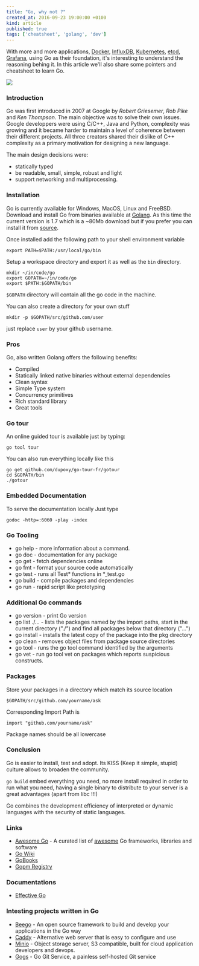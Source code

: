 ```yaml
---
title: "Go, why not ?"
created_at: 2016-09-23 19:00:00 +0100
kind: article
published: true
tags: ['cheatsheet', 'golang', 'dev']
---
```


With more and more applications, [Docker](http://www.slideshare.net/jpetazzo/docker-and-go-why-did-we-decide-to-write-docker-in-go), [InfluxDB](https://blog.gopheracademy.com/birthday-bash-2014/why-influxdb-uses-go/), [Kubernetes](https://blog.gopheracademy.com/birthday-bash-2014/kubernetes-go-crazy-delicious/), [etcd](https://coreos.com/etcd/), [Grafana](http://grafana.org/), using Go as their foundation, it's interesting to understand the reasoning behing it. In this article we'll also share some pointers and cheatsheet to learn Go.

<!-- more -->

![][golang-mascot]

### Introduction

Go was first introduced in 2007 at Google by *Robert Griesemer*, *Rob Pike* and *Ken Thompson*. The main objective was to solve their own issues. Google developpers were using C/C++, Java and Python, complexity was growing and it became harder to maintain a level of coherence between their different projects. All three creators shared their dislike of C++ complexity as a primary motivation for designing a new language. 

The main design decisions were:

* statically typed
* be readable, small, simple, robust and light
* support networking and multiprocessing.

### Installation

Go is currently available for Windows, MacOS, Linux and FreeBSD. Download and install Go from binaries available at [Golang](https://golang.org/dl/). As this time the current version is 1.7 which is a ~80Mb download but if you prefer you can install it from [source](https://golang.org/doc/install/source).

Once installed add the following path to your shell environment variable

    export PATH=$PATH:/usr/local/go/bin

Setup a workspace directory and export it as well as the `bin` directory.

    mkdir ~/in/code/go
    export GOPATH=~/in/code/go
    export $PATH:$GOPATH/bin

`$GOPATH` directory will contain all the go code in the machine.

You can also create a directory for your own stuff

    mkdir -p $GOPATH/src/github.com/user

just replace `user` by your github username.

### Pros

Go, also written Golang offers the following benefits:

* Compiled
* Statically linked native binaries without external dependencies
* Clean syntax
* Simple Type system
* Concurrency primitives
* Rich standard library
* Great tools

### Go tour

An online guided tour is available just by typing:

    go tool tour

You can also run everything locally like this

    go get github.com/dupoxy/go-tour-fr/gotour
    cd $GOPATH/bin
    ./gotour

### Embedded Documentation

To serve the documentation locally Just type

    godoc -http=:6060 -play -index

### Go Tooling

* go help - more information about a command.
* go doc - documentation for any package
* go get - fetch dependencies online
* go fmt - format your source code automatically
* go test - runs all Test* functions in *_test.go
* go build - compile packages and dependencies
* go run - rapid script like prototyping

### Additional Go commands

* go version - print Go version
* go list ./... - lists the packages named by the import paths, start in the current directory ("./") and find all packages below that directory ("...")
* go install - installs the latest copy of the package into the pkg directory
* go clean - removes object files from package source directories
* go tool - runs the go tool command identified by the arguments 
* go vet - run go tool vet on packages which reports suspicious constructs.

### Packages

Store your packages in a directory which match its source location

    $GOPATH/src/github.com/yourname/ask

Corresponding Import Path is 

    import "github.com/yourname/ask"

Package names should be all lowercase

### Conclusion

Go is easier to install, test and adopt. Its KISS (Keep it simple, stupid) culture allows to broaden the community.

`go build` embed everything you need, no more install required in order to run what you need, having a single binary to distribute to your server is a great advantages (apart from libc !!!)

Go combines the development efficiency of interpreted or dynamic languages with the security of static languages.

### Links

* [Awesome Go](http://awesome-go.com) - A curated list of [awesome](https://go.libhunt.com/) Go frameworks, libraries and software
* [Go Wiki](https://github.com/golang/go/wiki/Projects)
* [GoBooks](https://github.com/dariubs/GoBooks)
* [Gopm Registry](https://gopm.io/)

### Documentations
* [Effective Go](https://golang.org/doc/effective_go.html)

[golang-mascot]: /images/posts/golang-mascot.png
[golang-]: /images/posts/golang-.png
[golang-]: /images/posts/golang-.png

### Intesting projects written in Go

* [Beego](http://beego.me/) - An open source framework to build and develop your applications in the Go way
* [Caddy](https://caddyserver.com/) - Alternative web server that is easy to configure and use
* [Minio](https://minio.io/) - Object storage server, S3 compatible, built for cloud application developers and devops.
* [Gogs](https://gogs.io/) - Go Git Service, a painless self-hosted Git service
